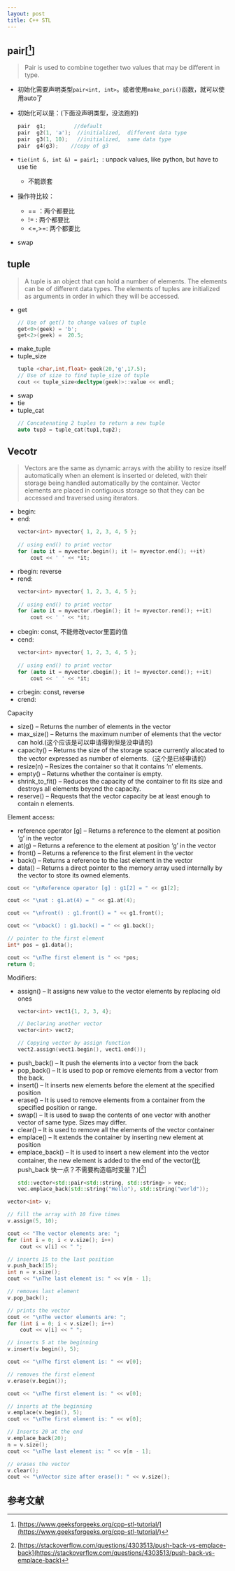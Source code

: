 ```yaml
---
layout: post
title: C++ STL 
---
```


## pair[[^1]]
> Pair is used to combine together two values that may be different in type.

* 初始化需要声明类型` pair<int, int> `。或者使用`make_pari()`函数，就可以使用auto了
* 初始化可以是：(下面没声明类型，没法跑的)
  ```c++ 
  pair  g1;         //default
  pair  g2(1, 'a');  //initialized,  different data type
  pair  g3(1, 10);   //initialized,  same data type
  pair  g4(g3);    //copy of g3
  ```
* `tie(int &, int &) = pair1; `: unpack values, like python, but have to use tie
  * 不能嵌套

* 操作符比较：
  * == ：两个都要比
  * != : 两个都要比
  * <=,>=: 两个都要比
* swap

## tuple
> A tuple is an object that can hold a number of elements. The elements can be of different data types. The elements of tuples are initialized as arguments in order in which they will be accessed.

* get
  ```c++
  // Use of get() to change values of tuple
  get<0>(geek) = 'b';
  get<2>(geek) =  20.5;
  ``` 
* make_tuple
* tuple_size
  ```c++
  tuple <char,int,float> geek(20,'g',17.5);
  // Use of size to find tuple_size of tuple
  cout << tuple_size<decltype(geek)>::value << endl;
  ``` 
* swap
* tie
* tuple_cat
  ```c++
  // Concatenating 2 tuples to return a new tuple
  auto tup3 = tuple_cat(tup1,tup2);
  ``` 

## Vecotr
> Vectors are the same as dynamic arrays with the ability to resize itself automatically when an element is inserted or deleted, with their storage being handled automatically by the container. Vector elements are placed in contiguous storage so that they can be accessed and traversed using iterators. 

* begin:
* end:
  ```c++
  vector<int> myvector{ 1, 2, 3, 4, 5 };
 
  // using end() to print vector
  for (auto it = myvector.begin(); it != myvector.end(); ++it)
      cout << ' ' << *it;
  ``` 
* rbegin: reverse
* rend:
  ```c++
  vector<int> myvector{ 1, 2, 3, 4, 5 };
 
  // using end() to print vector
  for (auto it = myvector.rbegin(); it != myvector.rend(); ++it)
      cout << ' ' << *it;
  ``` 
* cbegin: const, 不能修改vector里面的值
* cend:
  ```c++
  vector<int> myvector{ 1, 2, 3, 4, 5 };
 
  // using end() to print vector
  for (auto it = myvector.cbegin(); it != myvector.cend(); ++it)
      cout << ' ' << *it;
  ``` 
* crbegin: const, reverse
* crend:
  
Capacity

* size() – Returns the number of elements in the vector
* max_size() – Returns the maximum number of elements that the vector can hold.(这个应该是可以申请得到但是没申请的)
* capacity() – Returns the size of the storage space currently allocated to the vector expressed as number of elements.（这个是已经申请的）
* resize(n) – Resizes the container so that it contains ‘n’ elements.
* empty() – Returns whether the container is empty.
* shrink_to_fit() – Reduces the capacity of the container to fit its size and destroys all elements beyond the capacity.
* reserve() – Requests that the vector capacity be at least enough to contain n elements.

Element access:
* reference operator [g] – Returns a reference to the element at position ‘g’ in the vector
* at(g) – Returns a reference to the element at position ‘g’ in the vector
* front() – Returns a reference to the first element in the vector
* back() – Returns a reference to the last element in the vector
* data() – Returns a direct pointer to the memory array used internally by the vector to store its owned elements.
```c++
cout << "\nReference operator [g] : g1[2] = " << g1[2];

cout << "\nat : g1.at(4) = " << g1.at(4);

cout << "\nfront() : g1.front() = " << g1.front();

cout << "\nback() : g1.back() = " << g1.back();

// pointer to the first element
int* pos = g1.data();

cout << "\nThe first element is " << *pos;
return 0;
``` 

Modifiers:
* assign() – It assigns new value to the vector elements by replacing old ones
  ```c++
  vector<int> vect1{1, 2, 3, 4};

  // Declaring another vector
  vector<int> vect2;

  // Copying vector by assign function
  vect2.assign(vect1.begin(), vect1.end());
  ```
* push_back() – It push the elements into a vector from the back
* pop_back() – It is used to pop or remove elements from a vector from the back.
* insert() – It inserts new elements before the element at the specified position
* erase() – It is used to remove elements from a container from the specified position or range.
* swap() – It is used to swap the contents of one vector with another vector of same type. Sizes may differ.
* clear() – It is used to remove all the elements of the vector container
* emplace() – It extends the container by inserting new element at position
* emplace_back() – It is used to insert a new element into the vector container, the new element is added to the end of the vector(比push_back 快一点？不需要构造临时变量？)[[^2]]
  ```c++
  std::vector<std::pair<std::string, std::string> > vec;
  vec.emplace_back(std::string("Hello"), std::string("world"));  
  ```

```c++
vector<int> v;

// fill the array with 10 five times
v.assign(5, 10);

cout << "The vector elements are: ";
for (int i = 0; i < v.size(); i++)
    cout << v[i] << " ";

// inserts 15 to the last position
v.push_back(15);
int n = v.size();
cout << "\nThe last element is: " << v[n - 1];

// removes last element
v.pop_back();

// prints the vector
cout << "\nThe vector elements are: ";
for (int i = 0; i < v.size(); i++)
    cout << v[i] << " ";

// inserts 5 at the beginning
v.insert(v.begin(), 5);

cout << "\nThe first element is: " << v[0];

// removes the first element
v.erase(v.begin());

cout << "\nThe first element is: " << v[0];

// inserts at the beginning
v.emplace(v.begin(), 5);
cout << "\nThe first element is: " << v[0];

// Inserts 20 at the end
v.emplace_back(20);
n = v.size();
cout << "\nThe last element is: " << v[n - 1];

// erases the vector
v.clear();
cout << "\nVector size after erase(): " << v.size();
```


## 参考文献

[^1]: [https://www.geeksforgeeks.org/cpp-stl-tutorial/](https://www.geeksforgeeks.org/cpp-stl-tutorial/)
[^2]: [https://stackoverflow.com/questions/4303513/push-back-vs-emplace-back](https://stackoverflow.com/questions/4303513/push-back-vs-emplace-back)